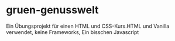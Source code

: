 # gruen-genusswelt
 Ein Übungsprojekt für einen HTML und CSS-Kurs.HTML und Vanilla verwendet, keine Frameworks, Ein bisschen Javascript

